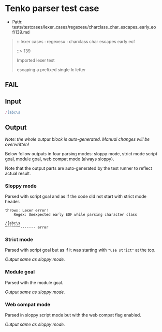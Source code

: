 # Tenko parser test case

- Path: tests/testcases/lexer_cases/regexesu/charclass_char_escapes_early_eof/139.md

> :: lexer cases : regexesu : charclass char escapes early eof
>
> ::> 139
>
> Imported lexer test
>
> escaping a prefixed single lc letter

## FAIL

## Input

`````js
/[abc\s
`````

## Output

_Note: the whole output block is auto-generated. Manual changes will be overwritten!_

Below follow outputs in four parsing modes: sloppy mode, strict mode script goal, module goal, web compat mode (always sloppy).

Note that the output parts are auto-generated by the test runner to reflect actual result.

### Sloppy mode

Parsed with script goal and as if the code did not start with strict mode header.

`````
throws: Lexer error!
    Regex: Unexpected early EOF while parsing character class

/[abc\s
^^^^^^^------- error
`````

### Strict mode

Parsed with script goal but as if it was starting with `"use strict"` at the top.

_Output same as sloppy mode._

### Module goal

Parsed with the module goal.

_Output same as sloppy mode._

### Web compat mode

Parsed in sloppy script mode but with the web compat flag enabled.

_Output same as sloppy mode._
